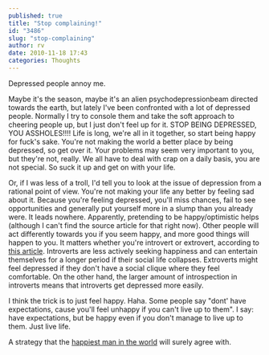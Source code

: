 ```yaml
---
published: true
title: "Stop complaining!"
id: "3486"
slug: "stop-complaining"
author: rv
date: 2010-11-18 17:43
categories: Thoughts
---
```

Depressed people annoy me.

Maybe it's the season, maybe it's an alien psychodepressionbeam directed towards the earth, but lately I've been confronted with a lot of depressed people. Normally I try to console them and take the soft approach to cheering people up, but I just don't feel up for it. STOP BEING DEPRESSED, YOU ASSHOLES!!!! Life is long, we're all in it together, so start being happy for fuck's sake. You're not making the world a better place by being depressed, so get over it. Your problems may seem very important to you, but they're not, really. We all have to deal with crap on a daily basis, you are not special. So suck it up and get on with your life.

Or, if I was less of a troll, I'd tell you to look at the issue of depression from a rational point of view. You're not making your life any better by feeling sad about it. Because you're feeling depressed, you'll miss chances, fail to see opportunities and generally put yourself more in a slump than you already were. It leads nowhere. Apparently, pretending to be happy/optimistic helps (although I can't find the source article for that right now). Other people will act differently towards you if you seem happy, and more good things will happen to you. It matters whether you're introvert or extrovert, according to <a href="http://www.psychologytoday.com/node/46944" target="_blank">this article</a>. Introverts are less actively seeking happiness and can entertain themselves for a longer period if their social life collapses. Extroverts might feel depressed if they don't have a social clique where they feel comfortable. On the other hand, the larger amount of introspection in introverts means that introverts get depressed more easily.

I think the trick is to just feel happy. Haha. Some people say "dont' have expectations, cause you'll feel unhappy if you can't live up to them". I say: have expectations, but be happy even if you don't manage to live up to them. Just live life.

A strategy that the <a href="http://opinionator.blogs.nytimes.com/2009/07/16/sitting-quietly-doing-something/" target="_blank">happiest man in the world</a> will surely agree with.

&nbsp;